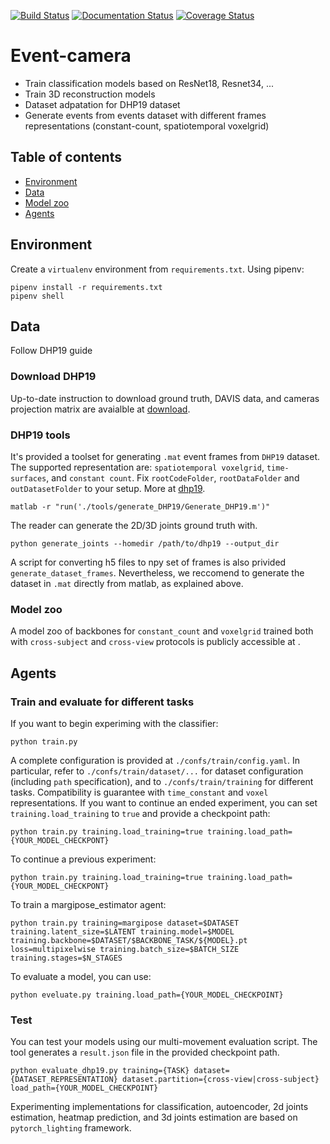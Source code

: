 [![Build Status](https://travis-ci.com/gianscarpe/event-camera.svg?token=kzseEwrMqABZcmsDXSpM&branch=master)](https://travis-ci.com/gianscarpe/event-camera)
[![Documentation
Status](https://readthedocs.org/projects/event-camera/badge/?version=latest)](https://event-camera.readthedocs.io/en/latest/?badge=latest)
[![Coverage
Status](https://coveralls.io/repos/github/gianscarpe/event-camera/badge.svg?branch=master)](https://coveralls.io/github/gianscarpe/event-camera?branch=master)

# Event-camera

* Train classification models based on ResNet18, Resnet34, ...
* Train 3D reconstruction models
* Dataset adpatation for DHP19 dataset
* Generate events from events dataset with different frames representations
  (constant-count, spatiotemporal voxelgrid)

## Table of contents
- [Environment](#environment)
- [Data](#data)
- [Model zoo](#model-zoo)
- [Agents](#agents)


## Environment
Create a `virtualenv` environment from `requirements.txt`. 
Using pipenv:

```
pipenv install -r requirements.txt
pipenv shell

```


## Data
Follow DHP19 guide

### Download DHP19
Up-to-date instruction to download ground truth, DAVIS data, and cameras
projection matrix are avaialble at [download](https://sites.google.com/view/dhp19/download?authuser=0).

### DHP19 tools
It's provided a toolset for generating `.mat` event frames from `DHP19`
dataset. The supported representation are: `spatiotemporal voxelgrid`,
`time-surfaces`, and `constant count`. Fix `rootCodeFolder`, `rootDataFolder` and
`outDatasetFolder` to your setup. More at [dhp19](https://sites.google.com/view/dhp19/home).

```
matlab -r "run('./tools/generate_DHP19/Generate_DHP19.m')"
```

The reader can generate the 2D/3D joints ground truth with. 
```
python generate_joints --homedir /path/to/dhp19 --output_dir
```

A script for converting h5 files to npy set of frames is also privided
`generate_dataset_frames`. Nevertheless, we reccomend to generate the dataset in
`.mat` directly from matlab, as explained above.

### Model zoo
A model zoo of backbones for `constant_count` and `voxelgrid` trained both with
`cross-subject` and `cross-view` protocols is publicly accessible at .

## Agents

### Train and evaluate for different tasks
If you want to begin experiming with the classifier:

```
python train.py 
```

A complete configuration is provided at `./confs/train/config.yaml`. In
particular, refer to `./confs/train/dataset/...` for dataset configuration
(including `path` specification), and to `./confs/train/training` for different
tasks. Compatibility is guarantee with `time_constant` and `voxel` representations. If you want to continue an ended
experiment, you can set `training.load_training` to `true` and provide a
checkpoint path:

```
python train.py training.load_training=true training.load_path={YOUR_MODEL_CHECKPONT}
```

To continue a previous experiment:
```
python train.py training.load_training=true training.load_path={YOUR_MODEL_CHECKPONT}
```

To train a margipose\_estimator agent:
```
python train.py training=margipose dataset=$DATASET training.latent_size=$LATENT training.model=$MODEL training.backbone=$DATASET/$BACKBONE_TASK/${MODEL}.pt loss=multipixelwise training.batch_size=$BATCH_SIZE training.stages=$N_STAGES

```

To evaluate a model, you can use:
```
python eveluate.py training.load_path={YOUR_MODEL_CHECKPOINT}
```

### Test
You can test your models using our multi-movement evaluation script. The tool
generates a `result.json` file in the provided checkpoint path.
```
python evaluate_dhp19.py training={TASK} dataset={DATASET_REPRESENTATION} dataset.partition={cross-view|cross-subject} load_path={YOUR_MODEL_CHECKPOINT}
```

Experimenting implementations for classification, autoencoder, 2d joints estimation,
heatmap prediction, and 3d joints estimation are based on  `pytorch_lighting` framework.
